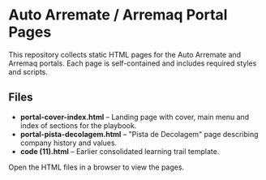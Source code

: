 # Auto Arremate / Arremaq Portal Pages

This repository collects static HTML pages for the Auto Arremate and Arremaq portals. Each page is self-contained and includes required styles and scripts.

## Files

- **portal-cover-index.html** – Landing page with cover, main menu and index of sections for the playbook.
- **portal-pista-decolagem.html** – "Pista de Decolagem" page describing company history and values.
- **code (11).html** – Earlier consolidated learning trail template.

Open the HTML files in a browser to view the pages.
